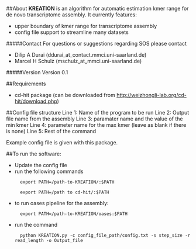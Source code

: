 ##About
**KREATION** is an algorithm for automatic estimation kmer range for de novo transcriptome assembly.
It currently features:
* upper boundary of kmer range for transcriptome assembly
* config file support to streamline many datasets

#####Contact
For questions or suggestions regarding SOS please contact

* Dilip A Durai (ddurai_at_contact.mmci.uni-saarland.de)
* Marcel H Schulz (mschulz_at_mmci.uni-saarland.de)

#####Version
Version 0.1

##Requirements
* cd-hit package (can be downloaded from http://weizhongli-lab.org/cd-hit/download.php)

##Config file structure
Line 1: Name of the program to be run
Line 2: Output file name from the assembly
Line 3: paramater name and the value of the min kmer
Line 4: parameter name for the max kmer (leave as blank if there is none)
Line 5: Rest of the command 

Example config file is given with this package.

##To run the software:
* Update the config file
* run the following commands
  ```
 	export PATH=/path-to-KREATION/:$PATH
  ```
  ```
	export PATH=/path to cd-hit/:$PATH
  ```
* to run oases pipeline for the assembly:
  ```
	export PATH=/path-to-KREATION/oases:$PATH
  ```
* run the command
  ```
	python KREATION.py -c config_file_path/config.txt -s step_size -r read_length -o Output_file
  ```
